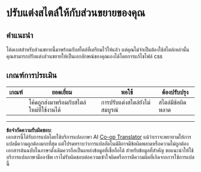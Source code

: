 <!--
CO_OP_TRANSLATOR_METADATA:
{
  "original_hash": "e3c6f2a03c2336e60412612d870af547",
  "translation_date": "2025-08-26T22:40:24+00:00",
  "source_file": "5-browser-extension/1-about-browsers/assignment.md",
  "language_code": "th"
}
-->
# ปรับแต่งสไตล์ให้กับส่วนขยายของคุณ

## คำแนะนำ

โค้ดเบสสำหรับส่วนขยายนี้มาพร้อมกับสไตล์ที่เตรียมไว้ให้แล้ว แต่คุณไม่จำเป็นต้องใช้สไตล์เหล่านั้น คุณสามารถปรับแต่งส่วนขยายให้เป็นเอกลักษณ์ของคุณเองได้โดยการแก้ไขไฟล์ css

## เกณฑ์การประเมิน

| เกณฑ์ | ยอดเยี่ยม                                   | พอใช้                 | ต้องปรับปรุง       |
| ------ | ------------------------------------------ | --------------------- | ------------------ |
|        | โค้ดถูกส่งมาพร้อมกับสไตล์ใหม่ที่ใช้งานได้ | การปรับแต่งสไตล์ยังไม่สมบูรณ์ | สไตล์มีข้อผิดพลาด |

---

**ข้อจำกัดความรับผิดชอบ**:  
เอกสารนี้ได้รับการแปลโดยใช้บริการแปลภาษา AI [Co-op Translator](https://github.com/Azure/co-op-translator) แม้ว่าเราจะพยายามให้การแปลมีความถูกต้องมากที่สุด แต่โปรดทราบว่าการแปลอัตโนมัติอาจมีข้อผิดพลาดหรือความไม่ถูกต้อง เอกสารต้นฉบับในภาษาดั้งเดิมควรถือเป็นแหล่งข้อมูลที่เชื่อถือได้ สำหรับข้อมูลที่สำคัญ ขอแนะนำให้ใช้บริการแปลภาษามืออาชีพ เราไม่รับผิดชอบต่อความเข้าใจผิดหรือการตีความผิดที่เกิดจากการใช้การแปลนี้